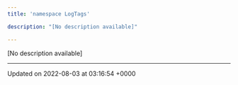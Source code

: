 ```yaml
---
title: 'namespace LogTags'

description: "[No description available]"

---
```







[No description available]






-------------------------------

Updated on 2022-08-03 at 03:16:54 +0000